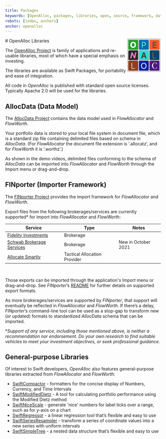 ```yaml
---
title: Packages
keywords: [OpenAlloc, packages, libraries, open, source, framework, data, model, import, importer]
robots: [index, anchors]
anchor: openalloc
---
```


<img align="right" src="/images/openalloc_icon.png" width="110" height="110"/>
# OpenAlloc Libraries

The [OpenAlloc Project](https://github.com/openalloc) is family of applications and re-usable libraries, most of which have a special emphasis on investing.

The libraries are available as Swift Packages, for portability and ease of integration.

All code in _OpenAlloc_ is published with standard open source licenses. Typically Apache 2.0 will be used for the libraries.

## AllocData (Data Model)

The [AllocData Project](https://github.com/open-portfolio/AllocData) contains the data model used in _FlowAllocator_ and _FlowWorth_.

Your portfolio data is stored to your local file system in document file, which is a standard zip file containing delimited files based on schema in _AllocData_. (For _FlowAllocator_ the document file extension is ‘.allocatz’, and for _FlowWorth_ it is ‘.worthz’.)

As shown in the demo videos, delimited files conforming to the schema of _AllocData_ can be imported into _FlowAllocator_ and _FlowWorth_ through the Import menu or drag-and-drop.

## FINporter (Importer Framework)

The [FINporter Project](https://github.com/open-portfolio/FINporter) provides the import framework for _FlowAllocator_ and _FlowWorth_. 

Export files from the following brokerages/services are currently supported\* for import into _FlowAllocator_ and _FlowWorth_: 

<div class="special_table"></div>

| Service | Type | Notes |
| ------- | ---- | ------- |
| [Fidelity Investments](https://fidelity.com) | Brokerage | |
| [Schwab Brokerage Services](https://schwab.com) | Brokerage | New in October 2021 |
| [Allocate Smartly](https://allocatesmartly.com) | Tactical Allocation Provider | |

<br/>

Those exports can be imported through the application's Import menu or drag-and-drop. See _FINporter_’s [README](https://github.com/open-portfolio/FINporter) for further details on supported export formats.

As more brokerages/services are supported by _FINporter_, that support will eventually be reflected in _FlowAllocator_ and _FlowWorth_. If there’s a delay, _FINporter_’s command-line tool can be used as a stop-gap to transform new (or updated) formats to standardized _AllocData_ schema that can be imported.

\*_Support of any service, including those mentioned above, is neither a recommendation nor endorsement. Do your own research to find suitable vehicles to meet your investment objectives, or seek professional guidance._

## General-purpose Libraries

Of interest to Swift developers, _OpenAlloc_ also features general-purpose libraries extracted from _FlowAllocator_ and _FlowWorth_:

* [SwiftCompactor](https://github.com/openalloc/SwiftCompactor) - formatters for the concise display of Numbers, Currency, and Time Intervals
* [SwiftModifiedDietz](https://github.com/openalloc/SwiftModifiedDietz) - A tool for calculating portfolio performance using the Modified Dietz method
* [SwiftNiceScale](https://github.com/openalloc/SwiftNiceScale) - generate 'nice' numbers for label ticks over a range, such as for y-axis on a chart
* [SwiftRegressor](https://github.com/openalloc/SwiftRegressor) - a linear regression tool that’s flexible and easy to use
* [SwiftSeriesResampler](https://github.com/openalloc/SwiftSeriesResampler) - transform a series of coordinate values into a new series with uniform intervals
* [SwiftSimpleTree](https://github.com/openalloc/SwiftSimpleTree) - a nested data structure that’s flexible and easy to use


